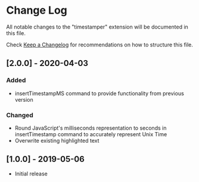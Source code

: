 # Change Log

All notable changes to the "timestamper" extension will be documented in this file.

Check [Keep a Changelog](http://keepachangelog.com/) for recommendations on how to structure this file.

## [2.0.0] - 2020-04-03
### Added
- insertTimestampMS command to provide functionality from previous version

### Changed
- Round JavaScript's milliseconds representation to seconds in insertTimestamp command to accurately represent Unix Time
- Overwrite existing highlighted text

## [1.0.0] - 2019-05-06
- Initial release